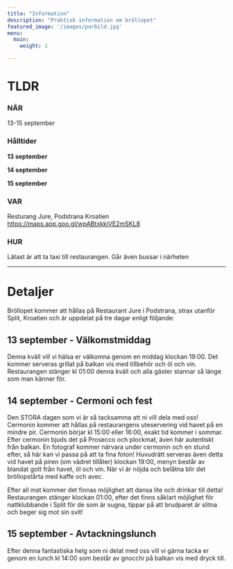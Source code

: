 ```yaml
---
title: "Information"
description: "Praktisk information om bröllopet"
featured_image: '/images/parbild.jpg'
menu:
  main:
    weight: 1

---
```

# TLDR

### NÄR
13-15 september
### Hålltider
**13 september**

**14 september**

**15 september**


### VAR
Resturang Jure, Podstrana Kroatien
https://maps.app.goo.gl/wpABtxkkiVE2mSKL8
### HUR
Lätast är att ta taxi till restaurangen. Går även bussar i närheten

---

# Detaljer
Bröllopet kommer att hållas på Restaurant Jure i Podstrana, strax utanför Split, Kroatien och är uppdelat på tre dagar enligt följande:

## 13 september - Välkomstmiddag

Denna kväll vill vi hälsa er välkomna genom en middag klockan 19:00. 
Det kommer serveras grillat på balkan vis med tillbehör och öl och vin. 
Restaurangen stänger kl 01:00 denna kväll och alla gäster stannar så länge som man känner för.  

## 14 september - Cermoni och fest

Den STORA dagen som vi är så tacksamma att ni vill dela med oss!
Cermonin kommer att hållas på restaurangens uteservering vid havet på en mindre pir. 
Cermonin börjar kl 15:00 eller 16:00, exakt tid kommer i sommar. 
Efter cermonin bjuds det på Prosecco och plockmat, även här autentiskt från balkan. 
En fotograf kommer närvara under cermonin och en stund efter, så här kan vi passa på att ta fina foton!
Huvudrätt serveras även detta vid havet på piren (om vädret tillåter) klockan 19:00, menyn består av blandat gott från havet, öl och vin. 
När vi är nöjda och belåtna blir det bröllopstårta med kaffe och avec. 

Efter all mat kommer det finnas möjlighet att dansa lite och drinkar till detta!
Restaurangen stänger klockan 01:00, efter det finns såklart möjlighet för nattklubbande i Split för de som är sugna, tippar på att brudparet är slitna och beger sig mot sin svit!

## 15 september - Avtackningslunch

Efter denna fantastiska helg som ni delat med oss vill vi gärna tacka er genom en lunch kl 14:00 som består av gnocchi på balkan vis med dryck till.